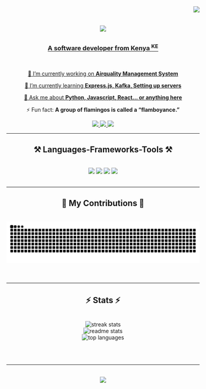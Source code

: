<img align="right" src="https://visitor-badge.laobi.icu/badge?page_id=BabaMboga.BabaMboga" />

<h1 align="center">
    <a href="https://git.io/typing-svg">
        <img src="https://readme-typing-svg.herokuapp.com/?font=Righteous&size=35&center=true&vCenter=true&width=500&height=70&duration=4000&lines=Hi+There!+👋;+I'm+Ayim+William!;" />
</h1>

<h3 align="center">A software developer from Kenya <sup>KE</sup> </h3>

<br/>

<div align="center">
 
 🔭 I’m currently working on **Airquality Management System**
 
 🌱 I’m currently learning **Express.js, Kafka, Setting up servers**

💬 Ask me about **Python, Javascript, React... or anything [here](https://github.com/BabaMboga/BabaMboga/issues)**

⚡ Fun fact: **A group of flamingos is called a “flamboyance.”**

 </div>


<div align="center">
    <a href="mailto:odhisayim@gmail.com">
        <img src="https://img.shields.io/badge/Gmail-333333?style=for-the-badge&logo=gmail&logoColoro=red" />
    </a>
    <a href ="https://linkedin.com/in/ayim-william" target="_blank">
        <img src="https://img.shields.io/badge/LinkedIn-0077B5?style=for-the-badge&logo=linkedin&logoColor=white" target="_blank" />
    </a>
    <a href="https://my-portfolio-nine-chi-77.vercel.app/" target="_blank">
        <img src="https://img.shields.io/badge/Portfolio-FF5722?style=for-the-badge&logo=todoist&logoColor=white" target="_blank" />
    </a>
</div>

<hr/>

<h2 align="center"> ⚒️ Languages-Frameworks-Tools ⚒️ </h2>
<br/>
<div align="center">
    <img src="https://skillicons.dev/icons?i=react,bootstrap,html,css,vscode,github,figma,tailwind,git,redux,vercel" />
    <img src="https://skillicons.dev/icons?i=python,javascript,typescript,java,flask,mysql,netlify,npm,postgres,sqlite" />
    <img src="https://skillicons.dev/icons?i=htmx,java,nextjs,npm,postman,redux,visualstudio,vite,windows,linux">
    <img src="https://skillicons.dev/icons?i=anaconda,azure,blender,cloudlfare,express,firebase,kafka,prisma,nginx,nodejs,ubuntu"><br>
</div>

<br/>
<hr/>

<div align="center">
    <h2>🐍 My Contributions 🐍</h2>
    <br>
    <img alt="snake eating my contributions" src="https://raw.githubusercontent.com/BabaMboga/BabaMboga/output/github-contribution-grid-snake.svg" />
    <br/><br/><br/>
</div>

<hr/>

<h2 align="center"> ⚡ Stats ⚡</h2>
<br>
<div align=center>
    <img width=390 src="https://github-readme-streak-stats-salesp07.vercel.app/?user=BabaMboga&count_private=true&theme=burnt-neon&border_radius=10" alt="streak stats"/>
    <br>
    <img width=390 src="https://github-readme-stats-babamboga.vercel.app/api?username=BabaMboga&count_private=true&show_icons=true&theme=panda&rank_icon=github&border_radius=10" alt="readme stats" />
    <br>
    <img width=390 src="https://github-readme-stats-babamboga.vercel.app/api/top-langs/?username=BabaMboga&langs_count=6&&layout=donut-vertical&theme=aura&border_radius=10&size_weight=0.5&count_weight=0.5&exclude_repo=github-readme-stats" alt="top languages" />
</div>

<br/><br/>

<hr/>

<br/>

<div align="center">
<a href="https://git.io/typing-svg">
        <img src="https://readme-typing-svg.herokuapp.com/?font=Righteous&size=35&center=true&vCenter=true&width=500&height=70&duration=4000&lines=Hit+Me+Up+Whenever🧑‍💻;+I'm+Ready+To+Contribute!;" />



<!--
**BabaMboga/BabaMboga** is a ✨ _special_ ✨ repository because its `README.md` (this file) appears on your GitHub profile.
-->
